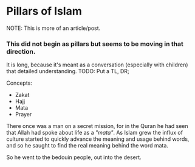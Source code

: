 # Pillars of Islam

NOTE: This is more of an article/post.

### This did not begin as pillars but seems to be moving in that direction.

It is long, because it's meant as a conversation (especially with children) that detailed understanding. TODO: Put a TL, DR;

Concepts: 

- Zakat
- Hajj
- Mata
- Prayer

There once was a man on a secret mission, for in the Quran he had seen that Allah had spoke about life as a <i>"mata"</i>. As Islam grew the influx of culture started to quickly advance the meaning and usage behind words, and so he saught to find the real meaning behind the word mata.

So he went to the bedouin people, out into the desert. 